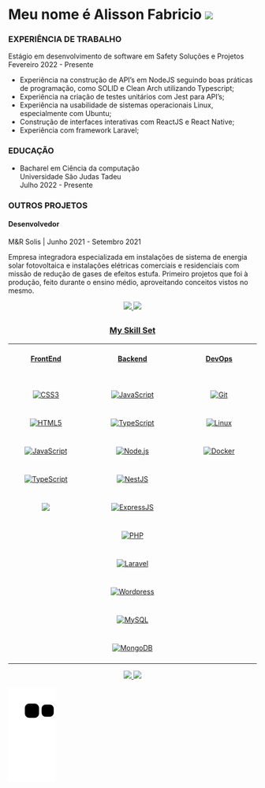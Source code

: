 
# Meu nome é Alisson Fabricio <img src="https://media.giphy.com/media/12oufCB0MyZ1Go/giphy.gif" width="50">

### EXPERIÊNCIA DE TRABALHO
Estágio em desenvolvimento de software
em Safety Soluções e Projetos <br />
Fevereiro 2022 - Presente

 - Experiência na construção de API’s em NodeJS seguindo boas práticas de programação, como SOLID e Clean Arch utilizando Typescript;
 - Experiência na criação de testes unitários com Jest para API’s;
 - Experiência na usabilidade de sistemas operacionais Linux, especialmente com Ubuntu;
 - Construção de interfaces interativas com ReactJS e React Native;
 - Experiência com framework Laravel;
 
### EDUCAÇÃO

- Bacharel em Ciência da computação <br />
Universidade São Judas Tadeu <br />
Julho 2022 - Presente <br />

### OUTROS PROJETOS

#### Desenvolvedor <br />
M&R Solis | Junho 2021 - Setembro 2021 <br />

Empresa integradora especializada em instalações de sistema de energia solar fotovoltaica e instalações elétricas comerciais e residenciais com missão de redução de gases de efeitos estufa. Primeiro projetos que foi à produção, feito durante o ensino médio, aproveitando conceitos vistos no mesmo.

<div align="center">
  <a href="https://github.com/alissonFabricio04">
  <img height="180em" src="https://github-readme-stats.vercel.app/api?username=alissonFabricio04&show_icons=true&theme=radical&include_all_commits=true&count_private=true"/>
  <img height="180em" src="https://github-readme-stats.vercel.app/api/top-langs/?username=alissonFabricio04&layout=compact&langs_count=7&theme=radical"/>
</div>
  
##

<h3 align="center"> My Skill Set </h2>
  
<table align="center"><tr><td valign="top" width="30%" align="center">
  
 #### FrontEnd
 <div style="display: inline_block"><br> 
  <img style="margin: 20px" src="https://profilinator.rishav.dev/skills-assets/css3-original-wordmark.svg" alt="CSS3" height="55" />
  <img style="margin: 20px" src="https://profilinator.rishav.dev/skills-assets/html5-original-wordmark.svg" alt="HTML5" height="55" />
  <img style="margin: 20px" src="https://profilinator.rishav.dev/skills-assets/javascript-original.svg" alt="JavaScript" height="45" />
  <img style="margin: 20px" src="https://profilinator.rishav.dev/skills-assets/typescript-original.svg" alt="TypeScript" height="45" />
  <img style="margin: 20px" src="https://profilinator.rishav.dev/skills-assets/react-original-wordmark.svg" height="55" />
 </div>
  
 </td>
   <td valign="top" width="39%" align="center">
  
   #### Backend 
   <div style="display: inline_block"><br>
    <img style="margin: 20px" src="https://profilinator.rishav.dev/skills-assets/javascript-original.svg" alt="JavaScript" height="45" />
    <img style="margin: 20px" src="https://profilinator.rishav.dev/skills-assets/typescript-original.svg" alt="TypeScript" height="45" />
    <img style="margin: 20px" src="https://profilinator.rishav.dev/skills-assets/nodejs-original-wordmark.svg" alt="Node.js" height="80" /><br />
    <img style="margin: 20px" src="https://profilinator.rishav.dev/skills-assets/nestjs.svg" alt="NestJS" height="50" />
    <img style="margin: 20px" src="https://profilinator.rishav.dev/skills-assets/express-original-wordmark.svg" alt="ExpressJS" height="70" /><br />
    <img style="margin: 20px" src="https://profilinator.rishav.dev/skills-assets/php-original.svg" alt="PHP" height="60" />
    <img style="margin: 20px" src="https://profilinator.rishav.dev/skills-assets/laravel-plain-wordmark.svg" alt="Laravel" height="50" />
    <img style="margin: 20px" src="https://profilinator.rishav.dev/skills-assets/wordpress.png" alt="Wordpress" height="50" /><br />
    <img style="margin: 20px" src="https://profilinator.rishav.dev/skills-assets/mysql-original-wordmark.svg" alt="MySQL" height="60" />
    <img style="margin: 20px" src="https://profilinator.rishav.dev/skills-assets/mongodb-original-wordmark.svg" alt="MongoDB" height="60" /> 
   </div>

  </td>
  <td valign="top" width="30%" align="center">
  
   #### DevOps
   <div style="display: inline_block"><br>
     <img style="margin: 20px" src="https://profilinator.rishav.dev/skills-assets/git-scm-icon.svg" alt="Git" height="55" />
     <img style="margin: 20px" src="https://profilinator.rishav.dev/skills-assets/linux-original.svg" alt="Linux" height="55" />
     <img style="margin: 20px" src="https://profilinator.rishav.dev/skills-assets/docker-original-wordmark.svg" alt="Docker" height="60" />
   </div>
  </td>
 </table>
 
 <div align="center">
    <a href = "mailto:alissonfabricio.dev@gmail.com">
      <img src="https://img.shields.io/badge/-Gmail-%23333?style=for-the-badge&logo=gmail&logoColor=white" target="_blank">
    </a>
    <a href="https://www.linkedin.com/in/alisson-fabricio-dev/" target="_blank">
      <img src="https://img.shields.io/badge/-LinkedIn-%230077B5?style=for-the-badge&logo=linkedin&logoColor=white" target="_blank">
    </a>
  </div>
  
 ![Snake animation](https://github.com/rafaballerini/rafaballerini/blob/output/github-contribution-grid-snake.svg)
  

